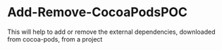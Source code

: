 # Add-Remove-CocoaPodsPOC
This will help to add or remove the external dependencies, downloaded from cocoa-pods, from a project
